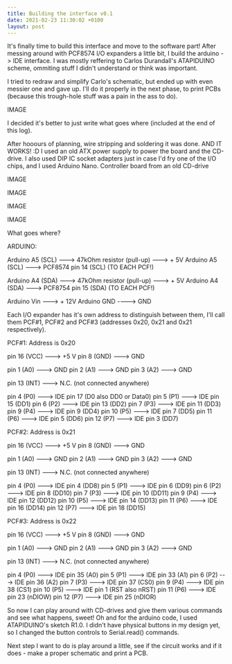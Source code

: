 ```yaml
---
title: Building the interface v0.1
date: 2021-02-23 11:30:02 +0100
layout: post
---
```


It's finally time to build this interface and move to the software part! After messing around with PCF8574 I/O expanders a little bit, I build the arduino -> IDE interface.
I was mostly reffering to Carlos Durandall's ATAPIDUINO scheme, ommiting stuff I didn't understand or think was important.

I tried to redraw and simplify Carlo's schematic, but ended up with even messier one and gave up. I'll do it properly in the next phase, to print PCBs (because this trough-hole stuff was a pain in the ass to do).


IMAGE

I decided it's better to just write what goes where (included at the end of this log).

After hooours of planning, wire stripping and soldering it was done. AND IT WORKS! :D
I used an old ATX power supply to power the board and the CD-drive. I also used DIP IC socket adapters just in case I'd fry one of the I/O chips, and I used Arduino Nano.
Controller board from an old CD-drive

IMAGE

IMAGE

IMAGE

IMAGE

What goes where?

ARDUINO:

Arduino A5 (SCL)    --->    47kOhm resistor (pull-up)    --->    + 5V
Arduino A5 (SCL)    --->    PCF8574 pin 14 (SCL)     (TO EACH PCF!)

Arduino A4 (SDA)    --->    47kOhm resistor (pull-up)    --->    + 5V
Arduino A4 (SDA)    --->    PCF8754 pin 15 (SDA)    (TO EACH PCF!)

Arduino Vin    --->    + 12V
Arduino GND    ---->    GND

Each I/O expander has it's own address to distinguish between them, I'll call them PCF#1, PCF#2 and
PCF#3 (addresses 0x20, 0x21 and 0x21 respectively).

PCF#1:
Address is 0x20

pin 16 (VCC)    --->    +5 V
pin 8 (GND)    --->    GND

pin 1 (A0)    --->    GND
pin 2 (A1)    --->    GND
pin 3 (A2)    --->    GND

pin 13 (INT)    --->    N.C. (not connected anywhere)

pin 4 (P0)    --->    IDE pin 17 (D0 also DD0 or Data0)
pin 5 (P1)    --->    IDE pin 15 (DD1)
pin 6 (P2)    --->    IDE pin 13 (DD2)
pin 7 (P3)    --->    IDE pin 11 (DD3)
pin 9 (P4)    --->    IDE pin 9 (DD4)
pin 10 (P5)    --->    IDE pin 7 (DD5)
pin 11 (P6)    --->    IDE pin 5 (DD6)
pin 12 (P7)    --->    IDE pin 3 (DD7)

PCF#2:
Address is 0x21

pin 16 (VCC)    --->    +5 V
pin 8 (GND)    --->    GND

pin 1 (A0)    --->    GND
pin 2 (A1)    --->    GND
pin 3 (A2)    --->    GND

pin 13 (INT)    --->    N.C. (not connected anywhere)

pin 4 (P0)    --->    IDE pin 4 (DD8)
pin 5 (P1)    --->    IDE pin 6 (DD9)
pin 6 (P2)    --->    IDE pin 8 (DD10)
pin 7 (P3)    --->    IDE pin 10 (DD11)
pin 9 (P4)    --->    IDE pin 12 (DD12)
pin 10 (P5)    --->    IDE pin 14 (DD13)
pin 11 (P6)    --->    IDE pin 16 (DD14)
pin 12 (P7)    --->    IDE pin 18 (DD15)

PCF#3:
Address is 0x22

pin 16 (VCC)    --->    +5 V
pin 8 (GND)    --->    GND

pin 1 (A0)    --->    GND
pin 2 (A1)    --->    GND
pin 3 (A2)    --->    GND

pin 13 (INT)    --->    N.C. (not connected anywhere)

pin 4 (P0)    --->    IDE pin 35 (A0)
pin 5 (P1)    --->    IDE pin 33 (A1)
pin 6 (P2)    --->    IDE pin 36 (A2)
pin 7 (P3)    --->    IDE pin 37 (CS0)
pin 9 (P4)    --->    IDE pin 38 (CS1)
pin 10 (P5)    --->    IDE pin 1 (RST also nRST)
pin 11 (P6)    --->    IDE pin 23 (nDIOW)
pin 12 (P7)    --->    IDE pin 25 (nDIOR)

So now I can play around with CD-drives and give them various commands and see what happens, sweet! Oh and for the arduino code, I used ATAPIDUINO's sketch R1.0. I didn't have physical buttons in my design yet, so I changed the button controls to Serial.read() commands.

Next step I want to do is play around a little, see if the circuit works and if it does - make a proper schematic and print a PCB.